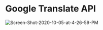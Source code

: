 <h1>Google Translate API</h1>

<img src="https://i.ibb.co/gVLHqQ5/Screen-Shot-2020-10-05-at-4-26-59-PM.png" alt="Screen-Shot-2020-10-05-at-4-26-59-PM" border="0">
